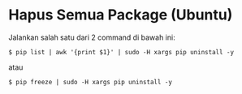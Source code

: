 # Hapus Semua Package (Ubuntu)

Jalankan salah satu dari 2 command di bawah ini:

```
$ pip list | awk '{print $1}' | sudo -H xargs pip uninstall -y
```

atau

```
$ pip freeze | sudo -H xargs pip uninstall -y
```
